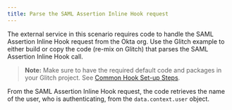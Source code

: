 ```yaml
---
title: Parse the SAML Assertion Inline Hook request
---
```


The external service in this scenario requires code to handle the SAML Assertion Inline Hook request from the Okta org. Use the Glitch example to either build or copy the code (re-mix on Glitch) that parses the SAML Assertion Inline Hook call.

> **Note:** Make sure to have the required default code and packages in your Glitch project. See [Common Hook Set-up Steps](/docs/guides/common-hook-set-up-steps/nodejs/overview).

From the SAML Assertion Inline Hook request, the code retrieves the name of the user, who is authenticating, from the `data.context.user` object.

<StackSelector snippet="parse"/>

<NextSectionLink/>
